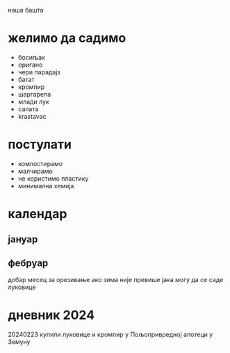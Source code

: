наша башта

# желимо да садимо
- босиљак
- оригано
- чери парадајз
- батат
- кромпир
- шаргарепа
- млади лук
- салата
- krastavac

# постулати
- компостирамо
- малчирамо
- не користимо пластику
- минимална хемија

# календар

## јануар

## фебруар
добар месец за орезивање ако зима није превише јака
могу да се саде луковице

# дневник 2024

20240223 купили луковице и кромпир у Пољопривредној апотеци у Земуну


